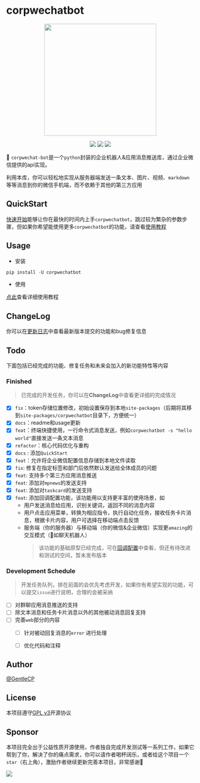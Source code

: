 # corpwechatbot

<p align="center">
<a href="https://github.com/GentleCP/corpwechat-bot"><img width="300" src="https://gitee.com/gentlecp/ImgUrl/raw/master/20210425111523.png"></a>
</p>

<p align="center">
<a href="https://hits.seeyoufarm.com"><img src="https://hits.seeyoufarm.com/api/count/incr/badge.svg?url=https%3A%2F%2Fgithub.com%2FGentleCP%2Fcorpwechat-bot&count_bg=%2379C83D&title_bg=%23555555&icon=&icon_color=%23E7E7E7&title=hits&edge_flat=false"/></a>
<a ><img src="https://img.shields.io/badge/python-3.5%2B-blue"/></a>
<a ><img src="https://img.shields.io/pypi/v/corpwechatbot"/></a>
</p>

:wave: `corpwechat-bot`是一个`python`封装的企业机器人&应用消息推送库，通过企业微信提供的api实现。

利用本库，你可以轻松地实现从服务器端发送一条文本、图片、视频、`markdown`等等消息到你的微信手机端，而不依赖于其他的第三方应用

## QuickStart

[快速开始](quickstart.md)能够让你在最快的时间内上手`corpwechatbot`，跳过较为繁杂的参数步骤，但如果你希望能使用更多`corpwechatbot`的功能，请查看[使用教程](usage.md)

## Usage
- 安装
```python
pip install -U corpwechatbot
```
- 使用     

[点此](usage.md)查看详细使用教程

## ChangeLog

你可以在[更新日志](changelog.md)中查看最新版本提交的功能和bug修复信息

## Todo
下面包括已经完成的功能、修复任务和未来会加入的新功能特性等内容

### Finished

> 已完成的开发任务，你可以在**ChangeLog**中查看更详细的完成情况

- [x] `fix`：token存储位置修改，初始设置保存到本地`site-packages`（后期将其移到`site-packages/corpwechatbot`目录下，方便统一）
- [x] `docs`：readme和usage更新
- [x] `feat`：终端快捷使用，一行命令式消息发送，例如`corpwechatbot -s "hello world"`直接发送一条文本消息
- [x] `refactor`：核心代码优化与重构
- [x] `docs` : 添加`QuickStart`
- [x] `feat`：允许将企业微信配置信息存储到本地文件读取
- [x] `fix`: 修复在指定标签和部门后依然默认发送给全体成员的问题
- [x] `feat`: 支持多个第三方应用消息推送
- [x] `feat`: 添加对`mpnews`的发送支持
- [x] `feat`: 添加对`taskcard`的发送支持
- [x] `feat`: 添加回调配置功能，该功能用以支持更丰富的使用场景，如
    - 用户发送消息给应用，识别关键词，返回不同的消息内容
    - 用户点击应用菜单，转换为相应指令，执行自动化任务，接收任务卡片消息，根据卡片内容，用户可选择在移动端点击反馈
    - 服务端（你的服务器）与移动端（你的微信&企业微信）实现更`amazing`的交互模式（💯如聊天机器人）
      >  该功能的基础原型已经完成，可在[回调配置](usage.md#_21)中查看，但还有待改进和测试的空间，暂未发布版本
      
### Development Schedule

> 开发任务队列，排在前面的会优先考虑开发，如果你有希望实现的功能，可以提交`issue`进行说明，合理的会被采纳

- [ ] 对群聊应用消息推送的支持
- [ ] 除文本消息和任务卡片消息以外的其他被动消息回复支持
- [ ] 完善`web`部分的内容
    - [ ] 针对被动回复消息的`error` 进行处理
    - [ ] 优化代码和注释
    
  
## Author

[@GentleCP](https://github.com/GentleCP)

## License

本项目遵守[GPL v3](LICENSE)开源协议

## Sponsor

本项目完全出于公益性质开源使用，作者独自完成开发测试等一系列工作，如果它帮到了你，解决了你的痛点需求，你可以请作者喝杯阔乐，或者给这个项目一个`star`（右上角），激励作者继续更新完善本项目，非常感谢🙏

![](https://cdn.jsdelivr.net/gh/GentleCP/ImgUrl/1411624691159_.pic_hd.jpg)

